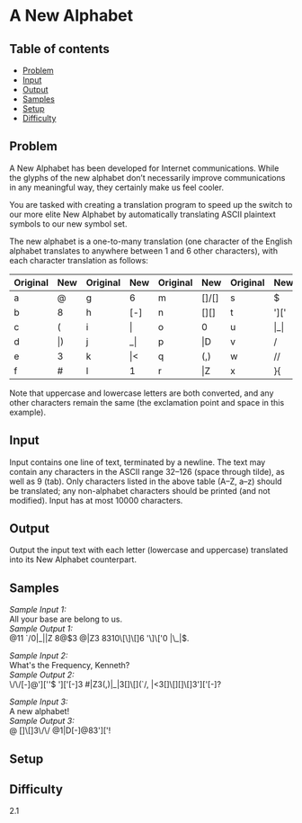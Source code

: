 # A New Alphabet

## Table of contents

- [Problem](#problem)
- [Input](#input)
- [Output](#output)
- [Samples](#samples)
- [Setup](#setup)
- [Difficulty](#difficulty)

## Problem
A New Alphabet has been developed for Internet communications. While the glyphs of the new alphabet don’t necessarily improve communications in any meaningful way, they certainly make us feel cooler.

You are tasked with creating a translation program to speed up the switch to our more elite New Alphabet by automatically translating ASCII plaintext symbols to our new symbol set.

The new alphabet is a one-to-many translation (one character of the English alphabet translates to anywhere between 1 and 6 other characters), with each character translation as follows:

| Original | New | Original | New | Original | New    | Original | New   | Original | New |
| -------- | --- | -------- | --- | -------- | ------ | -------- | ----- | -------- | --- |
| a        | @   | g        | 6   | m        | []\/[] | s        | $     | y        | '/  | 
| b        | 8   | h        | [-] | n        | []\[]  | t        | ']\[' | z        | 2   | 
| c        | (   | i        | \|  | o        | 0      | u        | \|_\| | 
| d        | \|) | j        | _\| | p        | \|D    | v        | \/    | 
| e        | 3   | k        | \|< | q        | (,)    | w        | \/\/  | 
| f        | #   | l        | 1   | r        | \|Z    | x        | }{    | 

Note that uppercase and lowercase letters are both converted, and any other characters remain the same (the exclamation point and space in this example).

## Input
Input contains one line of text, terminated by a newline. The text may contain any characters in the ASCII range 32–126 (space through tilde), as well as 9 (tab). Only characters listed in the above table (A–Z, a–z) should be translated; any non-alphabet characters should be printed (and not modified). Input has at most 10000 characters.

## Output
Output the input text with each letter (lowercase and uppercase) translated into its New Alphabet counterpart.

## Samples
_Sample Input 1:_ </br>
All your base are belong to us. </br> 
_Sample Output 1:_ </br>
@11 \`/0|\_||Z 8@$3 @|Z3 8310\[\]\[]6 '\]\['0 |\_|$. </br>

_Sample Input 2:_ </br> 
What's the Frequency, Kenneth?</br> 
_Sample Output 2:_ </br>
\\/\\/\[-\]@'\]\[''$ '\]\['\[-\]3 #|Z3\(,\)|\_|3\[\]\\\[\]\(\`/, |<3\[\]\\\[\]\[\]\\\[\]3'\]\['\[-\]? </br>

_Sample Input 3:_ </br>
A new alphabet! </br> 
_Sample Output 3:_ </br>
@ \[\]\\\[\]3\\/\\/ @1|D\[-\]@83'\]\['! </br>

## Setup

## Difficulty
2.1

